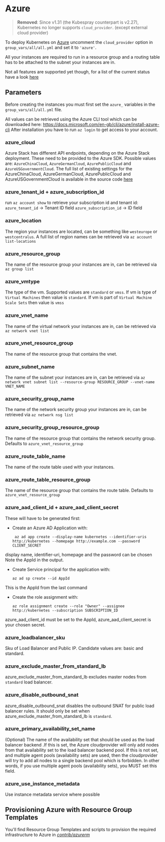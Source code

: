 # Azure

> **Removed**: Since v1.31 (the Kubespray counterpart is v2.27), Kubernetes no longer supports `cloud_provider`. (except external cloud provider)

To deploy Kubernetes on [Azure](https://azure.microsoft.com) uncomment the `cloud_provider` option in `group_vars/all/all.yml` and set it to `'azure'`.

All your instances are required to run in a resource group and a routing table has to be attached to the subnet your instances are in.

Not all features are supported yet though, for a list of the current status have a look [here](https://github.com/Azure/AKS)

## Parameters

Before creating the instances you must first set the `azure_` variables in the `group_vars/all/all.yml` file.

All values can be retrieved using the Azure CLI tool which can be downloaded here: <https://docs.microsoft.com/en-gb/cli/azure/install-azure-cli>
After installation you have to run `az login` to get access to your account.

### azure_cloud

Azure Stack has different API endpoints, depending on the Azure Stack deployment. These need to be provided to the Azure SDK.
Possible values are: `AzureChinaCloud`, `AzureGermanCloud`, `AzurePublicCloud` and `AzureUSGovernmentCloud`.
The full list of existing settings for the AzureChinaCloud, AzureGermanCloud, AzurePublicCloud and AzureUSGovernmentCloud
is available in the source code [here](https://github.com/kubernetes-sigs/cloud-provider-azure/blob/master/docs/cloud-provider-config.md)

### azure\_tenant\_id + azure\_subscription\_id

run `az account show` to retrieve your subscription id and tenant id:
`azure_tenant_id` -> Tenant ID field
`azure_subscription_id` -> ID field

### azure\_location

The region your instances are located, can be something like `westeurope` or `westcentralus`. A full list of region names can be retrieved via `az account list-locations`

### azure\_resource\_group

The name of the resource group your instances are in, can be retrieved via `az group list`

### azure\_vmtype

The type of the vm. Supported values are `standard` or `vmss`. If vm is type of `Virtual Machines` then value is `standard`. If vm is part of `Virtual Machine Scale Sets` then value is `vmss`

### azure\_vnet\_name

The name of the virtual network your instances are in, can be retrieved via `az network vnet list`

### azure\_vnet\_resource\_group

The name of the resource group that contains the vnet.

### azure\_subnet\_name

The name of the subnet your instances are in, can be retrieved via `az network vnet subnet list --resource-group RESOURCE_GROUP --vnet-name VNET_NAME`

### azure\_security\_group\_name

The name of the network security group your instances are in, can be retrieved via `az network nsg list`

### azure\_security\_group\_resource\_group

The name of the resource group that contains the network security group.  Defaults to `azure_vnet_resource_group`

### azure\_route\_table\_name

The name of the route table used with your instances.

### azure\_route\_table\_resource\_group

The name of the resource group that contains the route table.  Defaults to `azure_vnet_resource_group`

### azure\_aad\_client\_id + azure\_aad\_client\_secret

These will have to be generated first:

- Create an Azure AD Application with:

  ```ShellSession
   az ad app create --display-name kubernetes --identifier-uris http://kubernetes --homepage http://example.com --password CLIENT_SECRET
  ```

display name, identifier-uri, homepage and the password can be chosen
Note the AppId in the output.

- Create Service principal for the application with:

  ```ShellSession
  az ad sp create --id AppId
  ```

This is the AppId from the last command

- Create the role assignment with:

  ```ShellSession
  az role assignment create --role "Owner" --assignee http://kubernetes --subscription SUBSCRIPTION_ID
  ```

azure\_aad\_client\_id must be set to the AppId, azure\_aad\_client\_secret is your chosen secret.

### azure\_loadbalancer\_sku

Sku of Load Balancer and Public IP. Candidate values are: basic and standard.

### azure\_exclude\_master\_from\_standard\_lb

azure\_exclude\_master\_from\_standard\_lb excludes master nodes from `standard` load balancer.

### azure\_disable\_outbound\_snat

azure\_disable\_outbound\_snat disables the outbound SNAT for public load balancer rules. It should only be set when azure\_exclude\_master\_from\_standard\_lb is `standard`.

### azure\_primary\_availability\_set\_name

(Optional) The name of the availability set that should be used as the load balancer backend .If this is set, the Azure
cloudprovider will only add nodes from that availability set to the load balancer backend pool. If this is not set, and
multiple agent pools (availability sets) are used, then the cloudprovider will try to add all nodes to a single backend
pool which is forbidden. In other words, if you use multiple agent pools (availability sets), you MUST set this field.

### azure\_use\_instance\_metadata

Use instance metadata service where possible

## Provisioning Azure with Resource Group Templates

You'll find Resource Group Templates and scripts to provision the required infrastructure to Azure in [*contrib/azurerm*](../contrib/azurerm/README.md)
